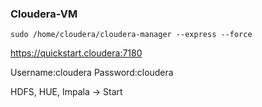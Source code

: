 ### Cloudera-VM
```
sudo /home/cloudera/cloudera-manager --express --force
```

https://quickstart.cloudera:7180

Username:cloudera
Password:cloudera

HDFS, HUE, Impala -> Start
